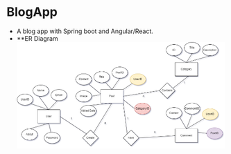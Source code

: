 # BlogApp
- A blog app with Spring boot and Angular/React.
- **ER Diagram
![ER Diagram](/BlogBackend/images/BlogAppDiagram.drawio.png)
